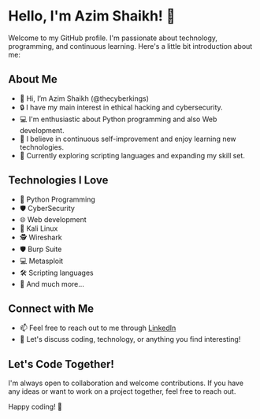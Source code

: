 # Hello, I'm Azim Shaikh! 👋

Welcome to my GitHub profile. I'm passionate about technology, programming, and continuous learning. Here's a little bit introduction about me:

## About Me

- 👋 Hi, I’m Azim Shaikh (@thecyberkings)
- 🔒 I have my main interest in ethical hacking and cybersecurity.
- 💻 I'm enthusiastic about Python programming and also Web development.
- 🚀 I believe in continuous self-improvement and enjoy learning new technologies.
- 📜 Currently exploring scripting languages and expanding my skill set.

## Technologies I Love
- 🐍 Python Programming
- 🛡️ CyberSecurity
- 🌐 Web development
- 🔐 Kali Linux
- 🕵️ Wireshark
- 🛡️ Burp Suite
- 💻 Metasploit
- 🛠️ Scripting languages
- 🚀 And much more...


## Connect with Me

- 📫 Feel free to reach out to me through [LinkedIn](https://www.linkedin.com/in/iazimshaikh/)
- 💬 Let's discuss coding, technology, or anything you find interesting!

## Let's Code Together!

I'm always open to collaboration and welcome contributions. If you have any ideas or want to work on a project together, feel free to reach out.

Happy coding! 🚀

<!---
thecyberkings/thecyberkings is a ✨ special ✨ repository because its `README.md` (this file) appears on your GitHub profile.
You can click the Preview link to take a look at your changes.
--->
